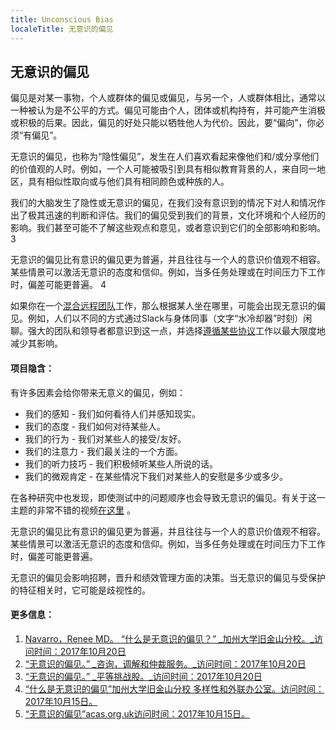 ```yaml
---
title: Unconscious Bias
localeTitle: 无意识的偏见
---
```

## 无意识的偏见

偏见是对某一事物，个人或群体的偏见或偏见，与另一个，人或群体相比，通常以一种被认为是不公平的方式。偏见可能由个人，团体或机构持有，并可能产生消极或积极的后果。因此，偏见的好处只能以牺牲他人为代价。因此，要“偏向”，你必须“有偏见”。

无意识的偏见，也称为“隐性偏见”，发生在人们喜欢看起来像他们和/或分享他们的价值观的人时。例如，一个人可能被吸引到具有相似教育背景的人，来自同一地区，具有相似性取向或与他们具有相同颜色或种族的人。

我们的大脑发生了隐性或无意识的偏见，在我们没有意识到的情况下对人和情况作出了极其迅速的判断和评估。我们的偏见受到我们的背景，文化环境和个人经历的影响。我们甚至可能不了解这些观点和意见，或者意识到它们的全部影响和影响。 3

无意识的偏见比有意识的偏见更为普遍，并且往往与一个人的意识价值观不相容。某些情景可以激活无意识的态度和信仰。例如，当多任务处理或在时间压力下工作时，偏差可能更普遍。 4

如果你在一个[混合远程团队](https://github.com/freeCodeCamp/guides/src/pages/working-in-tech/remote-versus-onsite/index.md)工作，那么根据某人坐在哪里，可能会出现无意识的偏见。例如，人们以不同的方式通过Slack与身体同事（文字“水冷却器”时刻）闲聊。强大的团队和领导者都意识到这一点，并选择[遵循某些协议](https://viewpoints.matrixpartners.com/how-to-support-remote-work-by-removing-unconscious-bias-7a974f953410)工作以最大限度地减少其影响。

#### 项目隐含：

有许多因素会给你带来无意义的偏见，例如：

*   我们的感知 - 我们如何看待人们并感知现实。
*   我们的态度 - 我们如何对待某些人。
*   我们的行为 - 我们对某些人的接受/友好。
*   我们的注意力 - 我们最关注的一个方面。
*   我们的听力技巧 - 我们积极倾听某些人所说的话。
*   我们的微观肯定 - 在某些情况下我们对某些人的安慰是多少或多少。

在各种研究中也发现，即使测试中的问题顺序也会导致无意识的偏见。有关于这一主题的非常不错的视频[在这里](https://www.youtube.com/watch?v=75g4d5sF3xI) 。

无意识的偏见比有意识的偏见更为普遍，并且往往与一个人的意识价值观不相容。某些情景可以激活无意识的态度和信仰。例如，当多任务处理或在时间压力下工作时，偏差可能更普遍。

无意识的偏见会影响招聘，晋升和绩效管理方面的决策。当无意识的偏见与受保护的特征相关时，它可能是歧视性的。

#### 更多信息：

1.  [Navarro，Ren​​ee MD。 “什么是无意识的偏见？” _加州大学旧金山分校。_访问时间：2017年10月20日](https://diversity.ucsf.edu/resources/unconscious-bias)
2.  [“无意识的偏见。” _咨询，调解和仲裁服务。_访问时间：2017年10月20日](http://www.acas.org.uk/index.aspx?articleid=5433)
3.  [“无意识的偏见。” _平等挑战股。_访问时间：2017年10月20日](https://www.ecu.ac.uk/guidance-resources/employment-and-careers/staff-recruitment/unconscious-bias/)
4.  [“什么是无意识的偏见”加州大学旧金山分校 多样性和外联办公室。访问时间：2017年10月15日。](https://diversity.ucsf.edu/resources/unconscious-bias)
5.  [“无意识的偏见”acas.org.uk访问时间：2017年10月15日。](http://www.acas.org.uk/index.aspx?articleid=5433)